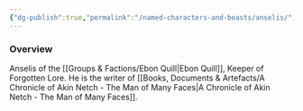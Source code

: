 ```yaml
---
{"dg-publish":true,"permalink":"/named-characters-and-beasts/anselis/","tags":["NPC"],"updated":"2024-12-31T19:55:45.095+00:00"}
---
```



### Overview
Anselis of the [[Groups & Factions/Ebon Quill\|Ebon Quill]], Keeper of Forgotten Lore. He is the writer of [[Books, Documents & Artefacts/A Chronicle of Akin Netch - The Man of Many Faces\|A Chronicle of Akin Netch - The Man of Many Faces]].